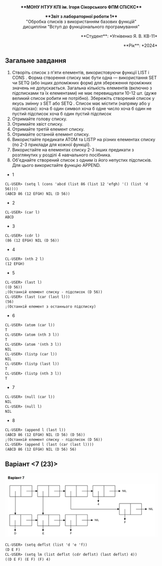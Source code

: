 <p align="center"><b>**МОНУ НТУУ КПІ ім. Ігоря Сікорського ФПМ СПіСКС**</b></p>

<p align="center">
<b>**Звіт з лабораторної роботи 1**</b><br/>
"Обробка списків з використанням базових функцій"<br/>
дисципліни "Вступ до функціонального програмування"
</p>
<p align="right">**Студент**: *Угнівенко Я. В. КВ-11*<p>
<p align="right">**Рік**: *2024*<p>

## Загальне завдання 
1. Створіть список з п'яти елементів, використовуючи функції LIST і CONS . Форма створення списку має бути одна — використання SET чи SETQ (або інших допоміжних форм) для збереження проміжних значень не допускається. Загальна кількість елементів (включно з підсписками та їх елементами) не має перевищувати 10-12 шт. (дуже великий список робити не потрібно). Збережіть створений список у якусь змінну з SET або SETQ . Список має містити (напряму або у підсписках): хоча б один символ хоча б одне число хоча б один не пустий підсписок хоча б один пустий підсписок 
2. Отримайте голову списку. 
3. Отримайте хвіст списку. 
4. Отримайте третій елемент списку.
5. Отримайте останній елемент списку. 
6. Використайте предикати ATOM та LISTP на різних елементах списку (по 2-3 приклади для кожної функції). 
7. Використайте на елементах списку 2-3 інших предикати з розглянутих у розділі 4 навчального посібника. 
8. Об'єднайте створений список з одним із його непустих підсписків. Для цього використайте функцію APPEND.

* 1
```
CL-USER> (setq l (cons 'abcd (list 86 (list 12 'efgh) '() (list 'd 56))))
(ABCD 86 (12 EFGH) NIL (D 56))
```
 * 2
 ```
 CL-USER> (car l)
ABCD 
 ```
* 3
 ```
 CL-USER> (cdr l)
(86 (12 EFGH) NIL (D 56))
```
* 4 
```
CL-USER> (nth 2 l)
(12 EFGH)
```
* 5
```
CL-USER> (last l)
((D 56))
;(Останній елемент списку - підсписок (D 56))
CL-USER> (last (car (last l)))
(56)
;(Останній елемент з останнього підсписку)
```
* 6
```
CL-USER> (atom (car l))
T
CL-USER> (atom (nth 3 l))
T
CL-USER> (atom '(nth 3 l))
NIL
CL-USER> (listp (car l))
NIL
CL-USER> (listp (last l))
T
CL-USER> (listp (nth 3 l))
T
```
* 7
```
CL-USER> (null (car l))
NIL
CL-USER> (null l)
NIL
```
* 8
```
CL-USER> (append l (last l))
(ABCD 86 (12 EFGH) NIL (D 56) (D 56))
;(Останній елемент списку - підсписок (D 56))
CL-USER> (append l (last (car (last l))))
(ABCD 86 (12 EFGH) NIL (D 56) 56)
```
 ## Варіант <7 (23)>
<p align="center">
<img src="lab-1-variant.png">
</p>

```
CL-USER> (setq deflst (list 'd 'e 'f))
(D E F)
CL-USER> (setq lm (list deflst (cdr deflst) (last deflst) 4))
((D E F) (E F) (F) 4)
```